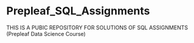 # Prepleaf_SQL_Assignments
THIS IS A PUBIC REPOSITORY FOR SOLUTIONS OF SQL ASSIGNMENTS (Prepleaf Data Science Course)
